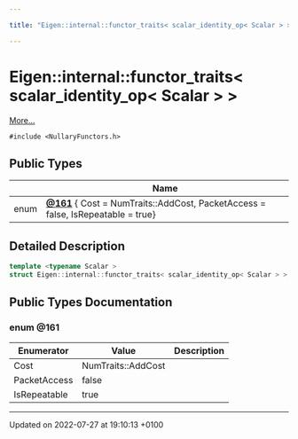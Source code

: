 ```yaml
---

title: "Eigen::internal::functor_traits< scalar_identity_op< Scalar > >"

---
```


# Eigen::internal::functor_traits< scalar_identity_op< Scalar > >



 [More...](#detailed-description)


`#include <NullaryFunctors.h>`

## Public Types

|                | Name           |
| -------------- | -------------- |
| enum| **[@161](http://example.org/classes/structeigen_1_1internal_1_1functor__traits_3_01scalar__identity__op_3_01scalar_01_4_01_4/#enum-@161)** { Cost = NumTraits<Scalar>::AddCost, PacketAccess = false, IsRepeatable = true} |

## Detailed Description

```cpp
template <typename Scalar >
struct Eigen::internal::functor_traits< scalar_identity_op< Scalar > >;
```

## Public Types Documentation

### enum @161

| Enumerator | Value | Description |
| ---------- | ----- | ----------- |
| Cost | NumTraits<Scalar>::AddCost|   |
| PacketAccess | false|   |
| IsRepeatable | true|   |




-------------------------------

Updated on 2022-07-27 at 19:10:13 +0100